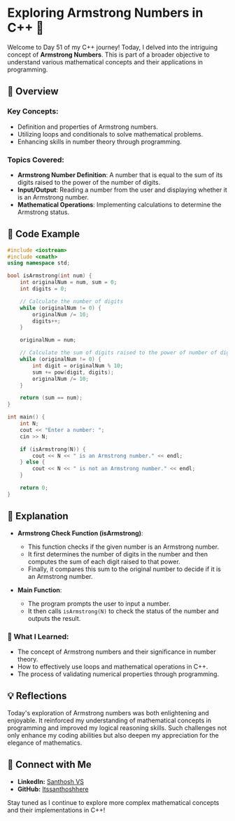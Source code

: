 # Exploring Armstrong Numbers in C++ 🚀

Welcome to Day 51 of my C++ journey! Today, I delved into the intriguing concept of **Armstrong Numbers**. This is part of a broader objective to understand various mathematical concepts and their applications in programming.

## 📝 Overview

### Key Concepts:
- Definition and properties of Armstrong numbers.
- Utilizing loops and conditionals to solve mathematical problems.
- Enhancing skills in number theory through programming.

### Topics Covered:
- **Armstrong Number Definition**: A number that is equal to the sum of its digits raised to the power of the number of digits.
- **Input/Output**: Reading a number from the user and displaying whether it is an Armstrong number.
- **Mathematical Operations**: Implementing calculations to determine the Armstrong status.

## 📂 Code Example

```cpp
#include <iostream>
#include <cmath>
using namespace std;

bool isArmstrong(int num) {
    int originalNum = num, sum = 0;
    int digits = 0;

    // Calculate the number of digits
    while (originalNum != 0) {
        originalNum /= 10;
        digits++;
    }

    originalNum = num;

    // Calculate the sum of digits raised to the power of number of digits
    while (originalNum != 0) {
        int digit = originalNum % 10;
        sum += pow(digit, digits);
        originalNum /= 10;
    }

    return (sum == num);
}

int main() {
    int N;
    cout << "Enter a number: ";
    cin >> N;

    if (isArmstrong(N)) {
        cout << N << " is an Armstrong number." << endl;
    } else {
        cout << N << " is not an Armstrong number." << endl;
    }

    return 0;
}
```

## 📘 Explanation

- **Armstrong Check Function (isArmstrong)**:
  - This function checks if the given number is an Armstrong number.
  - It first determines the number of digits in the number and then computes the sum of each digit raised to that power.
  - Finally, it compares this sum to the original number to decide if it is an Armstrong number.

- **Main Function**:
  - The program prompts the user to input a number.
  - It then calls `isArmstrong(N)` to check the status of the number and outputs the result.

### 🚀 What I Learned:
- The concept of Armstrong numbers and their significance in number theory.
- How to effectively use loops and mathematical operations in C++.
- The process of validating numerical properties through programming.

## 💡 Reflections

Today's exploration of Armstrong numbers was both enlightening and enjoyable. It reinforced my understanding of mathematical concepts in programming and improved my logical reasoning skills. Such challenges not only enhance my coding abilities but also deepen my appreciation for the elegance of mathematics.

## 🔗 Connect with Me
- **LinkedIn:** [Santhosh VS](https://www.linkedin.com/in/thesanthoshvs/)
- **GitHub:** [Itssanthoshhere](https://github.com/Itssanthoshhere)

Stay tuned as I continue to explore more complex mathematical concepts and their implementations in C++!
